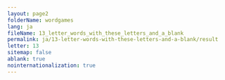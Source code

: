 ```yaml
---
layout: page2
folderName: wordgames
lang: ja
fileName: 13_letter_words_with_these_letters_and_a_blank
permalink: ja/13-letter-words-with-these-letters-and-a-blank/result
letter: 13
sitemap: false
ablank: true
nointernationalization: true
---
```

